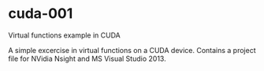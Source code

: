 # cuda-001
Virtual functions example in CUDA

A simple excercise in virtual functions on a CUDA device.
Contains a project file for NVidia Nsight and MS Visual Studio 2013.

